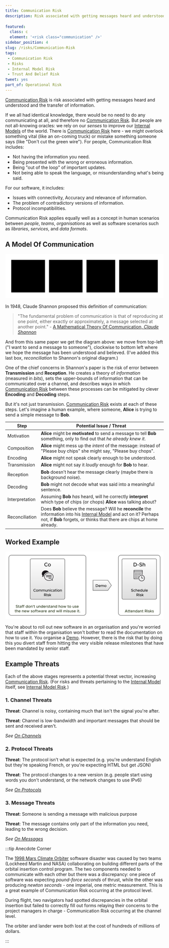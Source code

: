 ```yaml
---
title: Communication Risk
description: Risk associated with getting messages heard and understood and the transfer of information.

featured: 
  class: c
  element: '<risk class="communication" />'
sidebar_position: 4
slug: /risks/Communication-Risk
tags:
 - Communication Risk
 - Risks
 - Internal Model Risk
 - Trust And Belief Risk
tweet: yes
part_of: Operational Risk
---
```


<RiskIntro fm={frontMatter} />

[Communication Risk](/tags/Communication-Risk) is risk associated with getting messages heard and understood and the transfer of information.   

If we all had identical knowledge, there would be no need to do any communicating at all, and therefore no [Communication Risk](/tags/Communication-Risk).   But people are not all-knowing oracles:  we rely on our _senses_ to improve our [Internal Models](/tags/Internal-Model) of the world. There is [Communication Risk](/tags/Communication-Risk) here - we might overlook something vital (like an on-coming truck) or mistake something someone says (like "Don't cut the green wire").  For people, Communication Risk includes:

 - Not having the information you need.
 - Being presented with the wrong or erroneous information.
 - Being "out of the loop" of important updates.
 - Not being able to speak the language, or misunderstanding what's being said.

For our software, it includes:
 
 - Issues with connectivity, Accuracy and relevance of information.
 - The problem of contradictory versions of information.
 - Protocol incompatibilities.
 
Communication Risk applies equally well as a concept in human scenarios between _people_, _teams_, _organisations_ as well as software scenarios such as _libraries_, _services_, and _data formats_.

## A Model Of Communication

![Communication Risk, broken into four areas (Shannon's Model)](/img/generated/risks/communication/communication_2.svg)

In 1948, Claude Shannon proposed this definition of communication:

> "The fundamental problem of communication is that of reproducing at one point, either exactly or approximately, a message selected at another point." - [A Mathematical Theory Of Communication, _Claude Shannon_](https://en.wikipedia.org/wiki/A_Mathematical_Theory_of_Communication)  

And from this same paper we get the diagram above:  we move from top-left ("I want to send a message to someone"), clockwise to bottom left where we hope the message has been understood and believed.  (I've added this last box, _reconciliation_ to Shannon's original diagram.)

One of the chief concerns in Shannon's paper is the risk of error between **Transmission** and **Reception**.  He creates a theory of _information_ (measured in _bits_), sets the upper-bounds of information that can be communicated over a channel, and describes ways in which [Communication Risk](/tags/Communication-Risk) between these processes can be mitigated by clever **Encoding** and **Decoding** steps.

But it's not just transmission.  [Communication Risk](/tags/Communication-Risk) exists at each of these steps.  Let's imagine a human example, where someone, **Alice** is trying to send a simple message to **Bob**.

|Step                  |Potential Issue / Threat                                           |
|----------------------|---------------------------------------------------------|
|Motivation            | **Alice** might be **motivated** to send a message to tell **Bob** something, only to find out that _he already knew it_. |
|Composition           | **Alice** might mess up the _intent_ of the message: instead of "Please buy chips" she might say, "Please buy chops". |
|Encoding              | **Alice** might not speak clearly enough to be understood. |
|Transmission          | **Alice** might not say it _loudly_ enough for **Bob** to hear. | 
|Reception             | **Bob** doesn't hear the message clearly (maybe there is background noise). |
|Decoding              | **Bob** might not decode what was said into a meaningful sentence. |
|Interpretation        | Assuming **Bob** _has_ heard, will he correctly **interpret**  which type of chips (or chops) **Alice** was talking about? |
|Reconciliation        | Does **Bob** believe the message?  Will he **reconcile** the information into his [Internal Model](/tags/Internal-Model) and act on it?  Perhaps not, if **Bob** forgets, or thinks that there are chips at home already.|

## Worked Example

![A Demo Helps Overcome Communication Risk](/img/generated/risks/posters/communication-risk.svg) 

You're about to roll out new software in an organisation and you're worried that staff within the organisation won't bother to read the documentation on how to use it.  You organise a [Demo](/tags/Demo).  However, there is the risk that by doing this you divert staff from hitting the very visible release milestones that have been mandated by senior staff. 

## Example Threats

Each of the above stages represents a potential threat vector, increasing [Communication Risk](/tags/Communication-Risk).  (For risks and threats pertaining to the [Internal Model](/tags/Internal-Model) itself, see [Internal Model Risk](/tags/Internal-Model-Risk).)

### 1. Channel Threats

**Threat**: Channel is noisy, containing much that isn't the signal you're after.  

**Threat**: Channel is low-bandwidth and important messages that should be sent and received aren't.

_See [On Channels](On-Channels)_

### 2. Protocol Threats

**Threat**: The protocol isn't what is expected (e.g. you're understand English but they're speaking French, or you're expecting HTML but get JSON)

**Threat**:  The protocol changes to a new version (e.g. people start using words you don't understand, or the network changes to use IPv6) 

_See [On Protocols](On-Protocols)_

### 3. Message Threats

**Threat**: Someone is sending a message with malicious purpose

**Threat**: The message contains only part of the information you need, leading to the wrong decision.

_See [On Messages](On-Messages)_

:::tip Anecdote Corner

The [1998 Mars Climate Orbiter](https://en.wikipedia.org/wiki/Mars_Climate_Orbiter) software disaster was caused by two teams (Lockheed Martin and NASA) collaborating on building different parts of the orbital insertion control program.  The two components needed to communicate with each other but there was a discrepancy:  one piece of software was expecting _pound-force seconds_ of thrust, while the other was producing _newton seconds_ - one imperial, one metric measurement. This is a great example of Communication Risk occurring at the protocol level.  

During flight, two navigators had spotted discrepancies in the orbital insertion but failed to correctly fill out forms relaying their concerns to the project managers in charge - Communication Risk occurring at the channel level.   

The orbiter and lander were both lost at the cost of hundreds of millions of dollars.

:::

